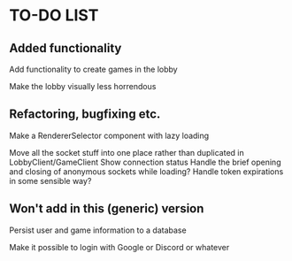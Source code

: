 TO-DO LIST
==========

Added functionality
-------------------

Add functionality to create games in the lobby

Make the lobby visually less horrendous


Refactoring, bugfixing etc.
---------------------------

Make a RendererSelector component with lazy loading

Move all the socket stuff into one place rather than duplicated in LobbyClient/GameClient
Show connection status
Handle the brief opening and closing of anonymous sockets while loading?
Handle token expirations in some sensible way?


Won't add in this (generic) version
-----------------------------------

Persist user and game information to a database

Make it possible to login with Google or Discord or whatever
